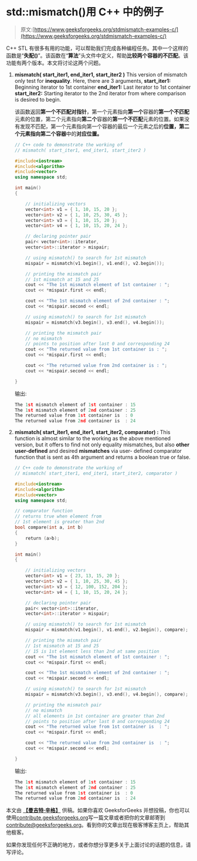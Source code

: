 # std::mismatch()用 C++ 中的例子

> 原文:[https://www.geeksforgeeks.org/stdmismatch-examples-c/](https://www.geeksforgeeks.org/stdmismatch-examples-c/)

C++ STL 有很多有用的功能，可以帮助我们完成各种编程任务。其中一个这样的函数是“**失配()**”。该函数在“**算法**”头文件中定义，帮助**比较两个容器的不匹配**。该功能有两个版本。本文将讨论这两个问题。

1.  **mismatch( start_iter1, end_iter1, start_iter2 )** This version of mismatch only test for **inequality**.
    Here, there are 3 arguments,
    **start_iter1:** Beginning iterator to 1st container
    **end_iter1:** Last iterator to 1st container
    **start_iter2:** Starting iterator to the 2nd iterator from where comparison is desired to begin.

    该函数返回**第一个不匹配对指针**，第一个元素指向**第一个**容器的**第一个不匹配**元素的位置，第二个元素指向**第二个**容器的**第一个不匹配**元素的位置。如果没有发现不匹配，第一个元素指向第一个容器的最后一个元素之后的**位置，第二个元素指向第二个容器**中的**对应位置。**

    ```cpp
    // C++ code to demonstrate the working of 
    // mismatch( start_iter1, end_iter1, start_iter2 )

    #include<iostream>
    #include<algorithm> 
    #include<vector>
    using namespace std;

    int main()
    {

        // initializing vectors
        vector<int> v1 = { 1, 10, 15, 20 };
        vector<int> v2 = { 1, 10, 25, 30, 45 };
        vector<int> v3 = { 1, 10, 15, 20 };
        vector<int> v4 = { 1, 10, 15, 20, 24 };

        // declaring pointer pair
        pair< vector<int>::iterator,
        vector<int>::iterator > mispair;

        // using mismatch() to search for 1st mismatch
        mispair = mismatch(v1.begin(), v1.end(), v2.begin());

        // printing the mismatch pair
        // 1st mismatch at 15 and 25
        cout << "The 1st mismatch element of 1st container : ";
        cout << *mispair.first << endl;

        cout << "The 1st mismatch element of 2nd container : ";
        cout << *mispair.second << endl;

        // using mismatch() to search for 1st mismatch
        mispair = mismatch(v3.begin(), v3.end(), v4.begin());

        // printing the mismatch pair
        // no mismatch
        // points to position after last 0 and corresponding 24
        cout << "The returned value from 1st container is : ";
        cout << *mispair.first << endl;

        cout << "The returned value from 2nd container is : ";
        cout << *mispair.second << endl;

    }
    ```

    输出:

    ```cpp
    The 1st mismatch element of 1st container : 15
    The 1st mismatch element of 2nd container : 25
    The returned value from 1st container is  : 0
    The returned value from 2nd container is  : 24

    ```

2.  **mismatch( start_iter1, end_iter1, start_iter2, comparator) :** This function is almost similar to the working as the above mentioned version, but it offers to find not only equality mismatches, but also **other user-defined** and desired **mismatches** via user- defined comparator function that is sent as 4th argument and returns a boolean true or false.

    ```cpp
    // C++ code to demonstrate the working of
    // mismatch( start_iter1, end_iter1, start_iter2, comparator )

    #include<iostream>
    #include<algorithm> 
    #include<vector>
    using namespace std;

    // comparator function
    // returns true when element from 
    // 1st element is greater than 2nd
    bool compare(int a, int b)
    {   
        return (a>b);
    }

    int main()
    {

        // initializing vectors
        vector<int> v1 = { 23, 13, 15, 20 };
        vector<int> v2 = { 1, 10, 25, 30, 45 };
        vector<int> v3 = { 12, 100, 152, 204 };
        vector<int> v4 = { 1, 10, 15, 20, 24 };

        // declaring pointer pair
        pair< vector<int>::iterator,
        vector<int>::iterator > mispair;

        // using mismatch() to search for 1st mismatch
        mispair = mismatch(v1.begin(), v1.end(), v2.begin(), compare);

        // printing the mismatch pair
        // 1st mismatch at 15 and 25
        // 15 is 1st element less than 2nd at same position
        cout << "The 1st mismatch element of 1st container : ";
        cout << *mispair.first << endl;

        cout << "The 1st mismatch element of 2nd container : ";
        cout << *mispair.second << endl;

        // using mismatch() to search for 1st mismatch
        mispair = mismatch(v3.begin(), v3.end(), v4.begin(), compare);

        // printing the mismatch pair
        // no mismatch
        // all elements in 1st container are greater than 2nd
        // points to position after last 0 and corresponding 24
        cout << "The returned value from 1st container is  : ";
        cout << *mispair.first << endl;

        cout << "The returned value from 2nd container is  : ";
        cout << *mispair.second << endl;

    }
    ```

    输出:

    ```cpp
    The 1st mismatch element of 1st container : 15
    The 1st mismatch element of 2nd container : 25
    The returned value from 1st container is  : 0
    The returned value from 2nd container is  : 24

    ```

本文由 **[【曼吉特·辛格】](https://github.com/Manjeet04)** 供稿。如果你喜欢 GeeksforGeeks 并想投稿，你也可以使用[contribute.geeksforgeeks.org](http://www.contribute.geeksforgeeks.org)写一篇文章或者把你的文章邮寄到 contribute@geeksforgeeks.org。看到你的文章出现在极客博客主页上，帮助其他极客。

如果你发现任何不正确的地方，或者你想分享更多关于上面讨论的话题的信息，请写评论。